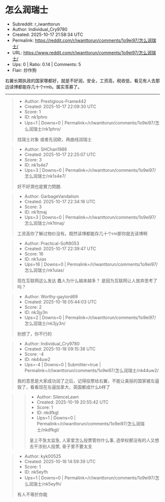 # 怎么润瑞士

- Subreddit: r_iwanttorun
- Author: Individual_Cry9780
- Created: 2025-10-17 21:58:34 UTC
- Permalink: https://reddit.com/r/iwanttorun/comments/1o9ei97/怎么润瑞士/
- URL: https://www.reddit.com/r/iwanttorun/comments/1o9ei97/怎么润瑞士/
- Ups: 0 | Ratio: 0.14 | Comments: 5
- Flair: 炒作狗


右翼长期执政的国家哪都好，就是不好润，安全，工资高，税收低，看见有人去那边读博都能存几十个rmb。属实羡慕了。


---

> - Author: Prestigious-Frame442
> - Created: 2025-10-17 22:09:30 UTC
> - Score: 1
> - ID: nk1phro
> - Ups=1 | Downs=0 | Permalink=/r/iwanttorun/comments/1o9ei97/怎么润瑞士/nk1phro/
>
> 找瑞士对象 或者先润欧，再曲线润瑞士

> - Author: SHChan1986
> - Created: 2025-10-17 22:25:07 UTC
> - Score: 3
> - ID: nk1s4e7
> - Ups=3 | Downs=0 | Permalink=/r/iwanttorun/comments/1o9ei97/怎么润瑞士/nk1s4e7/
>
> 好不好潤也是實力問題.

> - Author: GarbageVandalism
> - Created: 2025-10-17 22:34:16 UTC
> - Score: 3
> - ID: nk1tmaj
> - Ups=3 | Downs=0 | Permalink=/r/iwanttorun/comments/1o9ei97/怎么润瑞士/nk1tmaj/
>
> 工资高你了解过物价没有。既然读博都能存几十个rm那你就去读博啊

> - Author: Practical-Soft8053
> - Created: 2025-10-17 22:39:47 UTC
> - Score: 16
> - ID: nk1uias
> - Ups=16 | Downs=0 | Permalink=/r/iwanttorun/comments/1o9ei97/怎么润瑞士/nk1uias/
>
> 现在互联网这么发达 蠢人为什么越来越多？ 是因为互联网让人放弃思考了吗？

> - Author: Worthy-gaylord69
> - Created: 2025-10-18 05:44:03 UTC
> - Score: 2
> - ID: nk3jy3n
> - Ups=2 | Downs=0 | Permalink=/r/iwanttorun/comments/1o9ei97/怎么润瑞士/nk3jy3n/
>
> 别想了，你不行的

> - Author: Individual_Cry9780
> - Created: 2025-10-18 09:15:38 UTC
> - Score: -4
> - ID: nk44uw2
> - Ups=-4 | Downs=0 | Submitter=true | Permalink=/r/iwanttorun/comments/1o9ei97/怎么润瑞士/nk44uw2/
>
> 我的意思是大家成功润了之后，记得投票给右翼，不能让美丽的国家被左逼毁了，看看现在左逼加拿大，英国都成什么b样了

>> - Author: SilenceLawn
>> - Created: 2025-10-19 20:55:42 UTC
>> - Score: 1
>> - ID: nkdfkgl
>> - Ups=1 | Downs=0 | Permalink=/r/iwanttorun/comments/1o9ei97/怎么润瑞士/nkdfkgl/
>>
>> 皇上不急太监急, 人家爱怎么投票管你什么事, 选举权都没有的人又想去干涉别人投票, 骨子里不要太支

> - Author: kyk00525
> - Created: 2025-10-18 14:59:39 UTC
> - Score: 1
> - ID: nk5eyfh
> - Ups=1 | Downs=0 | Permalink=/r/iwanttorun/comments/1o9ei97/怎么润瑞士/nk5eyfh/
>
> 有人不等於你能
